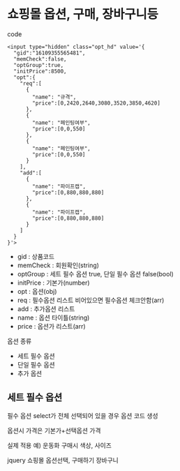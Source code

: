 # 쇼핑몰 옵션, 구매, 장바구니등

code
```
<input type="hidden" class="opt_hd" value='{
  "gid":"16109355565481",
  "memCheck":false,
  "optGroup":true,
  "initPrice":8500,
  "opt":{
    "req":[
      {
        "name": "규격",
        "price":[0,2420,2640,3080,3520,3850,4620]
      },
      {
        "name": "페인팅여부",
        "price":[0,0,550]
      },
      {
        "name": "페인팅여부",
        "price":[0,0,550]
      }
    ],
    "add":[
      {
        "name": "파이프캡",
        "price":[0,880,880,880]
      },
      {
        "name": "파이프캡",
        "price":[0,880,880,880]
      }
    ]
  }
}'>
```

* gid : 상품코드
* memCheck : 회원확인(string)
* optGroup : 세트 필수 옵션 true, 단일 필수 옵션 false(bool)
* initPrice : 기본가(number)
* opt : 옵션(obj)
* req : 필수옵션 리스트 비어있으면 필수옵션 체크안함(arr)
* add : 추가옵션 리스트
*   name : 옵션 타이틀(string)
*   price : 옵션가 리스트(arr)


옵션 종류
* 세트 필수 옵션
* 단일 필수 옵션
* 추가 옵션

## 세트 필수 옵션
필수 옵션 select가 전체 선택되어 있을 경우 옵션 코드 생성

옵션시 가격은 기본가+선택옵션 가격

실제 적용 예) 운동화 구매시 색상, 사이즈



jquery 쇼핑몰 옵션선택, 구매하기 장바구니
